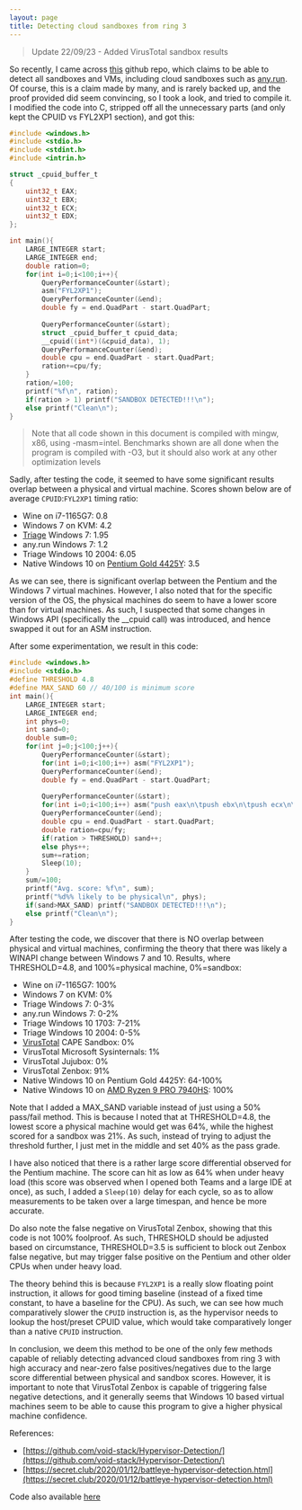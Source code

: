 ```yaml
---
layout: page
title: Detecting cloud sandboxes from ring 3
---
```


> Update 22/09/23 - Added VirusTotal sandbox results

So recently, I came across [this](https://github.com/void-stack/Hypervisor-Detection/) github repo, which claims to be able to detect all sandboxes and VMs, including cloud sandboxes such as [any.run](https://app.any.run/). Of course, this is a claim made by many, and is rarely backed up, and the proof provided did seem convincing, so I took a look, and tried to compile it. I modified the code into C, stripped off all the unnecessary parts (and only kept the CPUID vs FYL2XP1 section), and got this:
```c
#include <windows.h>
#include <stdio.h>
#include <stdint.h>
#include <intrin.h>

struct _cpuid_buffer_t
{
    uint32_t EAX;
    uint32_t EBX;
    uint32_t ECX;
    uint32_t EDX;
};

int main(){
    LARGE_INTEGER start;
    LARGE_INTEGER end;
    double ration=0;
    for(int i=0;i<100;i++){
        QueryPerformanceCounter(&start);
        asm("FYL2XP1");
        QueryPerformanceCounter(&end);
        double fy = end.QuadPart - start.QuadPart;
        
        QueryPerformanceCounter(&start);
        struct _cpuid_buffer_t cpuid_data;
        __cpuid((int*)(&cpuid_data), 1);
        QueryPerformanceCounter(&end);
        double cpu = end.QuadPart - start.QuadPart;
        ration+=cpu/fy;
    }
    ration/=100;
    printf("%f\n", ration);
    if(ration > 1) printf("SANDBOX DETECTED!!!\n");
    else printf("Clean\n");
}
```
> Note that all code shown in this document is compiled with mingw, x86, using -masm=intel. Benchmarks shown are all done when the program is compiled with -O3, but it should also work at any other optimization levels

Sadly, after testing the code, it seemed to have some significant results overlap between a physical and virtual machine. Scores shown below are of average `CPUID`:`FYL2XP1` timing ratio:
-   Wine on i7-1165G7: 0.8
-   Windows 7 on KVM: 4.2
-   [Triage](https://tria.ge/) Windows 7: 1.95
-   any.run Windows 7: 1.2
-   Triage Windows 10 2004: 6.05
-   Native Windows 10 on [Pentium Gold 4425Y](https://ark.intel.com/content/www/us/en/ark/products/192786/intel-pentium-gold-processor-4425y-2m-cache-1-70-ghz.html): 3.5

As we can see, there is significant overlap between the Pentium and the Windows 7 virtual machines. However, I also noted that for the specific version of the OS, the physical machines do seem to have a lower score than for virtual machines. As such, I suspected that some changes in Windows API (specifically the __cpuid call) was introduced, and hence swapped it out for an ASM instruction.

After some experimentation, we result in this code:
```c
#include <windows.h>
#include <stdio.h>
#define THRESHOLD 4.8
#define MAX_SAND 60 // 40/100 is minimum score
int main(){
    LARGE_INTEGER start;
    LARGE_INTEGER end;
    int phys=0;
    int sand=0;
    double sum=0;
    for(int j=0;j<100;j++){
        QueryPerformanceCounter(&start);
        for(int i=0;i<100;i++) asm("FYL2XP1");
        QueryPerformanceCounter(&end);
        double fy = end.QuadPart - start.QuadPart;
        
        QueryPerformanceCounter(&start);
        for(int i=0;i<100;i++) asm("push eax\n\tpush ebx\n\tpush ecx\n\tpush edx\n\txor eax, eax\n\tCPUID\n\tpop edx\n\tpop ecx\n\tpop ebx\n\tpop eax");
        QueryPerformanceCounter(&end);
        double cpu = end.QuadPart - start.QuadPart;
        double ration=cpu/fy;
        if(ration > THRESHOLD) sand++;
        else phys++;
        sum+=ration;
        Sleep(10);
    }
    sum/=100;
    printf("Avg. score: %f\n", sum);
    printf("%d%% likely to be physical\n", phys);
    if(sand>MAX_SAND) printf("SANDBOX DETECTED!!!\n");
    else printf("Clean\n");
}
```


After testing the code, we discover that there is NO overlap between physical and virtual machines, confirming the theory that there was likely a WINAPI change between Windows 7 and 10. Results, where THRESHOLD=4.8, and 100%=physical machine, 0%=sandbox:
-   Wine on i7-1165G7: 100%
-   Windows 7 on KVM: 0%
-   Triage Windows 7: 0-3%
-   any.run Windows 7: 0-2%
-   Triage Windows 10 1703: 7-21%
-   Triage Windows 10 2004: 0-5%
-   [VirusTotal](https://support.virustotal.com/hc/en-us/articles/6253253596957-In-house-Sandboxes-behavioural-analysis-products) CAPE Sandbox: 0%
-   VirusTotal Microsoft Sysinternals: 1%
-   VirusTotal Jujubox: 0%
-   VirusTotal Zenbox: 91%
-   Native Windows 10 on Pentium Gold 4425Y: 64-100%
-   Native Windows 10 on [AMD Ryzen 9 PRO 7940HS](https://www.amd.com/en/products/apu/amd-ryzen-9-pro-7940hs): 100%

Note that I added a MAX_SAND variable instead of just using a 50% pass/fail method. This is because I noted that at THRESHOLD=4.8, the lowest score a physical machine would get was 64%, while the highest scored for a sandbox was 21%. As such, instead of trying to adjust the threshold further, I just met in the middle and set 40% as the pass grade.

I have also noticed that there is a rather large score differential observed for the Pentium machine. The score can hit as low as 64% when under heavy load (this score was observed when I opened both Teams and a large IDE at once), as such, I added a `Sleep(10)` delay for each cycle, so as to allow measurements to be taken over a large timespan, and hence be more accurate.

Do also note the false negative on VirusTotal Zenbox, showing that this code is not 100% foolproof. As such, THRESHOLD should be adjusted based on circumstance, THRESHOLD=3.5 is sufficient to block out Zenbox false negative, but may trigger false positive on the Pentium and other older CPUs when under heavy load.

The theory behind this is because `FYL2XP1` is a really slow floating point instruction, it allows for good timing baseline (instead of a fixed time constant, to have a baseline for the CPU). As such, we can see how much comparatively slower the `CPUID` instruction is, as the hypervisor needs to lookup the host/preset CPUID value, which would take comparatively longer than a native `CPUID` instruction.

In conclusion, we deem this method to be one of the only few methods capable of reliably detecting advanced cloud sandboxes from ring 3 with high accuracy and near-zero false positives/negatives due to the large score differential between physical and sandbox scores. However, it is important to note that VirusTotal Zenbox is capable of triggering false negative detections, and it generally seems that Windows 10 based virtual machines seem to be able to cause this program to give a higher physical machine confidence.

References:
- [https://github.com/void-stack/Hypervisor-Detection/](https://github.com/void-stack/Hypervisor-Detection/)
- [https://secret.club/2020/01/12/battleye-hypervisor-detection.html](https://secret.club/2020/01/12/battleye-hypervisor-detection.html)

Code also available [here](https://github.com/lemond69/sandbox-detect)

